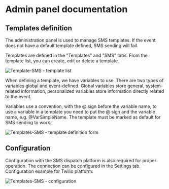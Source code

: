 # Admin panel documentation

## Templates definition

The administration panel is used to manage SMS templates.
If the event does not have a default template defined, SMS sending will fail.

Templates are defined in the "Templates" and "SMS" tabs.
From the template list, you can create, edit or delete a template.

![Template-SMS - template list](https://github.com/EscolaLMS/Templates-SMS/assets/59400506/66d3e94d-4591-42ff-9ab6-e87e556bf65f)

When defining a template, we have variables to use. There are two types of variables global and event-defined.
Global variables store general, system-related information, personalized variables store information directly related to the event.

Variables use a convention, with the @ sign before the variable name, to use a variable in a template you need to put the @ sign and the variable name, e.g. @VarSimpleName.
The template must be marked as default for SMS sending to work.

![Templates-SMS - template definition form](https://github.com/EscolaLMS/Templates-SMS/assets/59400506/de951e27-1c4d-4a29-a792-779980f3c3aa)


## Configuration

Configuration with the SMS dispatch platform is also required for proper operation.
The connection can be configured in the Settings tab.
Configuration example for Twilio platform:

![Templates-SMS - configuration](https://github.com/EscolaLMS/Templates-SMS/assets/59400506/60c5b4fc-88a6-46ba-a9a4-93cedd98c5c3)

